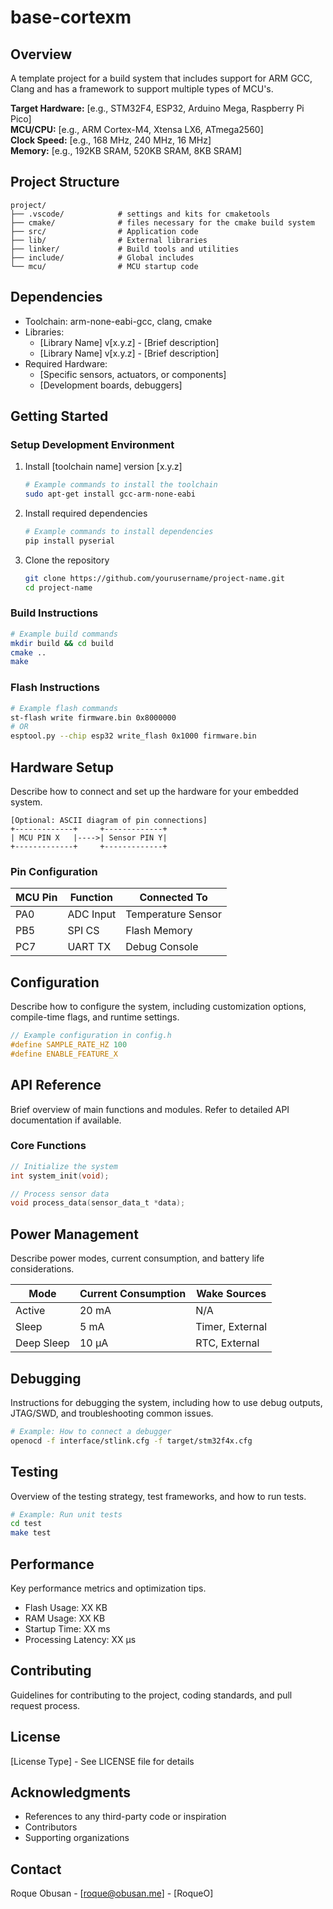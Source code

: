 # base-cortexm
## Overview
A template project for a build system that includes support for ARM GCC, Clang
and has a framework to support multiple types of MCU's.

**Target Hardware:** [e.g., STM32F4, ESP32, Arduino Mega, Raspberry Pi Pico]  
**MCU/CPU:** [e.g., ARM Cortex-M4, Xtensa LX6, ATmega2560]  
**Clock Speed:** [e.g., 168 MHz, 240 MHz, 16 MHz]  
**Memory:** [e.g., 192KB SRAM, 520KB SRAM, 8KB SRAM]  

## Project Structure
```
project/
├── .vscode/            # settings and kits for cmaketools
├── cmake/              # files necessary for the cmake build system
├── src/                # Application code
├── lib/                # External libraries
├── linker/             # Build tools and utilities
├── include/            # Global includes
└── mcu/                # MCU startup code
```

## Dependencies
- Toolchain: arm-none-eabi-gcc, clang, cmake
- Libraries: 
  - [Library Name] v[x.y.z] - [Brief description]
  - [Library Name] v[x.y.z] - [Brief description]
- Required Hardware:
  - [Specific sensors, actuators, or components]
  - [Development boards, debuggers]

## Getting Started

### Setup Development Environment
1. Install [toolchain name] version [x.y.z]
   ```bash
   # Example commands to install the toolchain
   sudo apt-get install gcc-arm-none-eabi
   ```

2. Install required dependencies
   ```bash
   # Example commands to install dependencies
   pip install pyserial
   ```

3. Clone the repository
   ```bash
   git clone https://github.com/yourusername/project-name.git
   cd project-name
   ```

### Build Instructions
```bash
# Example build commands
mkdir build && cd build
cmake ..
make
```

### Flash Instructions
```bash
# Example flash commands
st-flash write firmware.bin 0x8000000
# OR
esptool.py --chip esp32 write_flash 0x1000 firmware.bin
```

## Hardware Setup
Describe how to connect and set up the hardware for your embedded system.

```
[Optional: ASCII diagram of pin connections]
+-------------+     +-------------+
| MCU PIN X   |---->| Sensor PIN Y|
+-------------+     +-------------+
```

### Pin Configuration
| MCU Pin | Function        | Connected To   |
|---------|-----------------|----------------|
| PA0     | ADC Input       | Temperature Sensor |
| PB5     | SPI CS          | Flash Memory  |
| PC7     | UART TX         | Debug Console |

## Configuration
Describe how to configure the system, including customization options, compile-time flags, and runtime settings.

```c
// Example configuration in config.h
#define SAMPLE_RATE_HZ 100
#define ENABLE_FEATURE_X
```

## API Reference
Brief overview of main functions and modules. Refer to detailed API documentation if available.

### Core Functions
```c
// Initialize the system
int system_init(void);

// Process sensor data
void process_data(sensor_data_t *data);
```

## Power Management
Describe power modes, current consumption, and battery life considerations.

| Mode          | Current Consumption | Wake Sources    |
|---------------|---------------------|-----------------|
| Active        | 20 mA               | N/A             |
| Sleep         | 5 mA                | Timer, External |
| Deep Sleep    | 10 µA               | RTC, External   |

## Debugging
Instructions for debugging the system, including how to use debug outputs, JTAG/SWD, and troubleshooting common issues.

```bash
# Example: How to connect a debugger
openocd -f interface/stlink.cfg -f target/stm32f4x.cfg
```

## Testing
Overview of the testing strategy, test frameworks, and how to run tests.

```bash
# Example: Run unit tests
cd test
make test
```

## Performance
Key performance metrics and optimization tips.

- Flash Usage: XX KB
- RAM Usage: XX KB
- Startup Time: XX ms
- Processing Latency: XX µs

## Contributing
Guidelines for contributing to the project, coding standards, and pull request process.

## License
[License Type] - See LICENSE file for details

## Acknowledgments
- References to any third-party code or inspiration
- Contributors
- Supporting organizations

## Contact
Roque Obusan - [roque@obusan.me] - [RoqueO]
